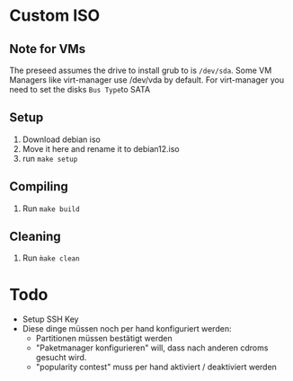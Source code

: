 # Custom ISO

## Note for VMs

The preseed assumes the drive to install grub to is `/dev/sda`. Some VM Managers
like virt-manager use /dev/vda by default. For virt-manager you need to set the
disks `Bus Type`to SATA

## Setup

1. Download debian iso
2. Move it here and rename it to debian12.iso
3. run `make setup`

## Compiling

1. Run `make build`

## Cleaning

1. Run `m̀ake clean`

# Todo

- Setup SSH Key
- Diese dinge müssen noch per hand konfiguriert werden:
    - Partitionen müssen bestätigt werden
    - "Paketmanager konfigurieren" will, dass nach anderen cdroms gesucht wird.
    - "popularity contest" muss per hand aktiviert / deaktiviert werden

